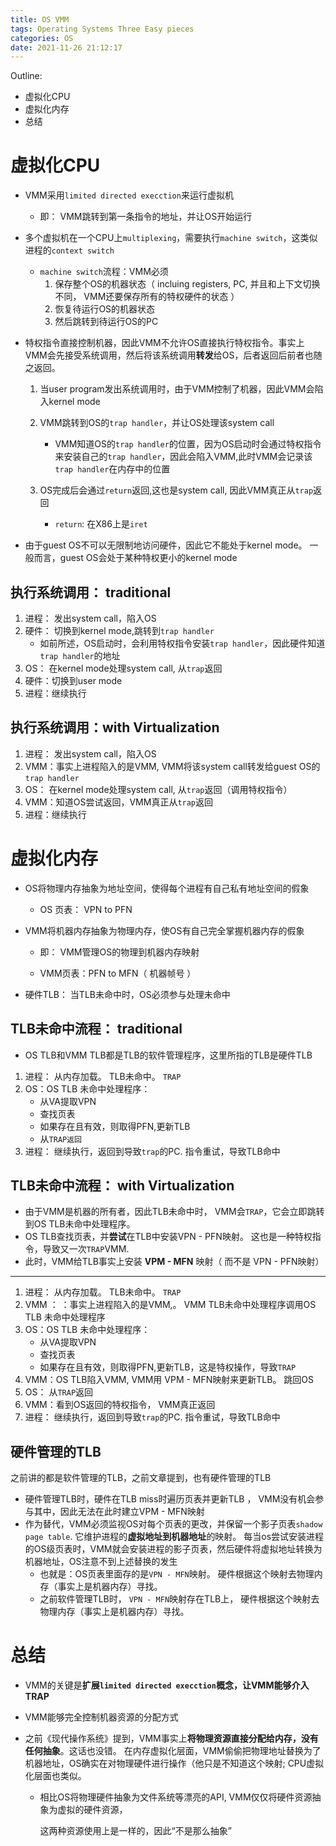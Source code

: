 ```yaml
---
title: OS VMM
tags: Operating Systems Three Easy pieces
categories: OS
date: 2021-11-26 21:12:17
---
```



Outline:

* 虚拟化CPU
* 虚拟化内存
* 总结

<!--more-->

# 虚拟化CPU

* VMM采用`limited directed execction`来运行虚拟机

  * 即： VMM跳转到第一条指令的地址，并让OS开始运行

* 多个虚拟机在一个CPU上`multiplexing`，需要执行`machine switch`，这类似进程的`context switch`

  * `machine switch`流程：VMM必须
    1. 保存整个OS的机器状态（ incluing registers, PC, 并且和上下文切换不同， VMM还要保存所有的特权硬件的状态 ）
    2. 恢复待运行OS的机器状态
    3. 然后跳转到待运行OS的PC

* 特权指令直接控制机器，因此VMM不允许OS直接执行特权指令。事实上VMM会先接受系统调用，然后将该系统调用**转发**给OS，后者返回后前者也随之返回。

  1. 当user program发出系统调用时，由于VMM控制了机器，因此VMM会陷入kernel mode

  2. VMM跳转到OS的`trap handler`，并让OS处理该system call
     * VMM知道OS的`trap handler`的位置，因为OS启动时会通过特权指令来安装自己的`trap handler`，因此会陷入VMM,此时VMM会记录该`trap handler`在内存中的位置

  3. OS完成后会通过`return`返回,这也是system call, 因此VMM真正从`trap`返回
     * `return`: 在X86上是`iret`

* 由于guest OS不可以无限制地访问硬件，因此它不能处于kernel mode。 一般而言，guest OS会处于某种特权更小的kernel mode

## 执行系统调用： traditional

1. 进程： 发出system call，陷入OS
2. 硬件： 切换到kernel mode,跳转到`trap handler`
   * 如前所述，OS启动时，会利用特权指令安装`trap handler`，因此硬件知道`trap handler`的地址
3. OS： 在kernel mode处理system call, 从`trap`返回
4. 硬件：切换到user mode
5. 进程：继续执行

## 执行系统调用：with  Virtualization

1. 进程： 发出system call，陷入OS
2. VMM：事实上进程陷入的是VMM, VMM将该system call转发给guest OS的`trap handler`
3. OS： 在kernel mode处理system call, 从`trap`返回（调用特权指令）
4. VMM：知道OS尝试返回，VMM真正从`trap`返回
5. 进程：继续执行

# 虚拟化内存

* OS将物理内存抽象为地址空间，使得每个进程有自己私有地址空间的假象

  * OS 页表： VPN to PFN

* VMM将机器内存抽象为物理内存，使OS有自己完全掌握机器内存的假象

  * 即： VMM管理OS的物理到机器内存映射

  * VMM页表：PFN to MFN（ 机器帧号 ）

* 硬件TLB： 当TLB未命中时，OS必须参与处理未命中



## TLB未命中流程： traditional

* OS TLB和VMM TLB都是TLB的软件管理程序，这里所指的TLB是硬件TLB

1. 进程： 从内存加载。 TLB未命中。 `TRAP`
2. OS：OS TLB 未命中处理程序：
   * 从VA提取VPN
   * 查找页表
   * 如果存在且有效，则取得PFN,更新TLB
   * 从`TRAP返回`
3. 进程： 继续执行，返回到导致`trap`的PC. 指令重试，导致TLB命中

## TLB未命中流程： with  Virtualization

* 由于VMM是机器的所有者，因此TLB未命中时， VMM会`TRAP`，它会立即跳转到OS TLB未命中处理程序。
* OS TLB查找页表，并**尝试**在TLB中安装VPN - PFN映射。 这也是一种特权指令，导致又一次`TRAP`VMM. 
* 此时，VMM给TLB事实上安装 **VPM - MFN** 映射（ 而不是 VPN - PFN映射）

----



1. 进程： 从内存加载。 TLB未命中。 `TRAP`
2. VMM ： ：事实上进程陷入的是VMM,。 VMM TLB未命中处理程序调用OS TLB 未命中处理程序
3. OS：OS TLB 未命中处理程序：
   * 从VA提取VPN
   * 查找页表
   * 如果存在且有效，则取得PFN,更新TLB，这是特权操作，导致`TRAP`
4. VMM：OS TLB陷入VMM, VMM用 VPM - MFN映射来更新TLB。 跳回OS
5. OS： 从`TRAP`返回
6. VMM：看到OS返回的特权指令， VMM真正返回
7. 进程： 继续执行，返回到导致`trap`的PC. 指令重试，导致TLB命中

## 硬件管理的TLB

之前讲的都是软件管理的TLB，之前文章提到，也有硬件管理的TLB

* 硬件管理TLB时，硬件在TLB miss时遍历页表并更新TLB ， VMM没有机会参与其中，因此无法在此时建立VPM - MFN映射
* 作为替代，VMM必须监视OS对每个页表的更改，并保留一个影子页表`shadow page table`. 它维护进程的**虚拟地址到机器地址**的映射。 每当os尝试安装进程的OS级页表时，VMM就会安装进程的影子页表，然后硬件将虚拟地址转换为机器地址，OS注意不到上述替换的发生
  * 也就是：OS页表里面存的是`VPN - MFN`映射。 硬件根据这个映射去物理内存（事实上是机器内存）寻找。 
  * 之前软件管理TLB时， `VPN - MFN`映射存在TLB上， 硬件根据这个映射去物理内存（事实上是机器内存）寻找。 

# 总结

* VMM的关键是**扩展`limited directed execction`概念，让VMM能够介入TRAP**

* VMM能够完全控制机器资源的分配方式

* 之前《现代操作系统》提到，VMM事实上**将物理资源直接分配给内存，没有任何抽象**。这话也没错。 在内存虚拟化层面，VMM偷偷把物理地址替换为了机器地址，OS确实在对物理硬件进行操作（他只是不知道这个映射; CPU虚拟化层面也类似。

  * 相比OS将物理硬件抽象为文件系统等漂亮的API, VMM仅仅将硬件资源抽象为虚拟的硬件资源，

    这两种资源使用上是一样的，因此“不是那么抽象”
